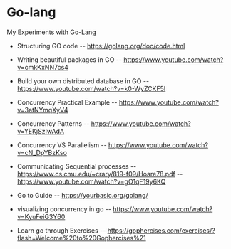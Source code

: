 # Go-lang
My Experiments with Go-Lang


- Structuring GO code
-- https://golang.org/doc/code.html

- Writing beautiful packages in GO
-- https://www.youtube.com/watch?v=cmkKxNN7cs4

- Build your own distributed database in GO
-- https://www.youtube.com/watch?v=k0-WyZCKF5I

- Concurrency Practical Example
-- https://www.youtube.com/watch?v=3atNYmqXyV4

- Concurrency Patterns
-- https://www.youtube.com/watch?v=YEKjSzIwAdA

- Concurrency VS Parallelism
-- https://www.youtube.com/watch?v=cN_DpYBzKso

- Communicating Sequential processes
-- https://www.cs.cmu.edu/~crary/819-f09/Hoare78.pdf
-- https://www.youtube.com/watch?v=gO1qF19y6KQ

- Go to Guide
-- https://yourbasic.org/golang/

- visualizing concurrency in go
-- https://www.youtube.com/watch?v=KyuFeiG3Y60

- Learn go through Exercises
-- https://gophercises.com/exercises/?flash=Welcome%20to%20Gophercises%21
